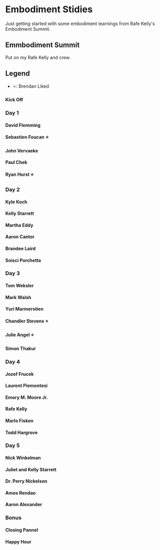 # Embodiment Stidies
Just getting started with some embodiment learnings from Rafe Kelly's Embodiment Summit.

## Emmbodiment Summit
Put on my Rafe Kelly and crew.

## Legend
- ⭐: Brendan Liked

#### Kick Off

### Day 1

#### David Flemming

#### Sebastien Foucan ⭐

#### John Vervaeke

#### Paul Chek

#### Ryan Hurst ⭐

### Day 2

#### Kyle Koch

#### Kelly Starrett

#### Martha Eddy

#### Aaron Cantor

#### Brandee Laird

#### Soisci Porchetta

### Day 3

#### Tom Weksler

#### Mark Walsh

#### Yuri Marmerstien

#### Chandler Stevens ⭐

#### Julie Angel ⭐

#### Simon Thakur

### Day 4

#### Jozef Frucek

#### Laurent Piemontesi

#### Emory M. Moore Jr.

#### Rafe Kelly

#### Marlo Fisken

#### Todd Hargrove

### Day 5

#### Nick Winkelman

#### Juliet and Kelly Starrett

#### Dr. Perry Nickelson

#### Amos Rendao

#### Aaron Alexander

### Bonus

#### Closing Pannel

#### Happy Hour
